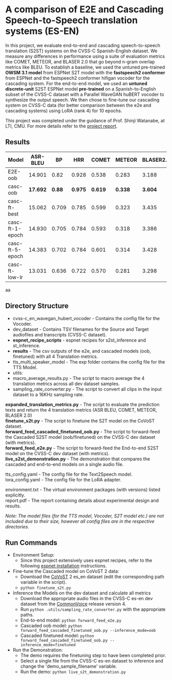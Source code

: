 # A comparison of E2E and Cascading Speech-to-Speech translation systems (ES-EN)
In this project, we evaluate end-to-end and cascading speech-to-speech translation (S2ST) systems on the CVSS-C Spanish-English dataset. We measure any differences in performance using a suite of evaluation metrics like COMET, METEOR, and BLASER 2.0 that go beyond n-gram overlap metrics like BLEU. To establish a baseline, we used the untuned pre-trained **OWSM 3.1 model** from ESPNet S2T model with the **fastspeech2 conformer** from ESPNet and the fastspeech2 conformer hifigan vocoder for the cascading system. For the end-to-end model, we used an **untuned discrete-unit** S2ST ESPNet model **pre-trained** on a Spanish-to-English subset of the CVSS-C dataset with a Parallel WaveGAN huBERT vocoder to synthesize the output speech. We then chose to fine-tune our cascading system on CVSS-C data (for better comparison between the e2e and cascading systems) using LoRA (rank 4) for 10 epochs.

This project was completed under the guidance of Prof. Shinji Watanabe, at LTI, CMU. For more details refer to the [project report](https://github.com/Aadit3003/s2st-cascading-e2e/blob/8a1be02494e6ecac6c0db413026a399bdf916a9b/report.pdf).


## Results
| Model           | ASR-BLEU      | BP            | HRR            | COMET          | METEOR         | BLASER2.0      |
|-----------------|---------------|---------------|----------------|----------------|----------------|----------------|
| E2E-oob         | 14.901        | 0.82          | 0.928          | 0.538          | 0.283          | 3.188          |
| casc-oob        | **17.692**        | **0.88**          | **0.975**          | **0.619**          | **0.338**         | **3.604**          |
| casc-ft-best    | 15.062        | 0.709         | 0.785          | 0.599          | 0.323          | 3.435          |
| casc-ft-1-epoch | 14.930        | 0.705         | 0.784          | 0.593          | 0.318          | 3.386          |
| casc-ft-5-epoch | 14.383        | 0.702         | 0.784          | 0.601          | 0.314          | 3.428          |
| casc-ft-low-lr  | 13.031        | 0.636         | 0.722          | 0.570          | 0.281          | 3.298          |

aa

## Directory Structure
* cvss-c_en_wavegan_hubert_vocoder - Contains the config file for the Vocoder.
* dev_dataset - Contains TSV filenames for the Source and Target audiofiles and transcripts (CVSS-C dataset).
* **espnet_recipe_scripts** - espnet recipes for s2st_inference and st_inference.
* **results** - The csv outputs of the e2e, and cascaded models (oob, finetuned) with all 4 Translation metrics.
* tts_multi_speaker_model - The exp folder contains the config file for the TTS Model.
* utils:
 * macro_average_results.py - The script to macro average the 4 translation metrics across all dev dataset samples.
 * sampling_rate_converter.py - The script to convert all clips in the input dataset to a 16KHz sampling rate.

  **expanded_translation_metrics.py** - The script to evaluate the prediction texts and return the 4 translation metrics (ASR BLEU, COMET, METEOR, BLASER 2.0)\
  **finetune_s2t.py** - The script to finetune the S2T model on the CoVoST dataset.\
  **forward_feed_cascaded_finetuned_oob.py** - The script to forward-feed the Cascaded S2ST model (oob/finetuned) on the CVSS-C dev dataset (with metrics).\
  **forward_feed_e2e.py** - The script to forward-feed the End-to-end S2ST model on the CVSS-C dev dataset (with metrics).\
  **live_s2st_demonstration.py** - The demonstration that compares the cascaded and end-to-end models on a single audio file.

tts_config.yaml - The config file for the Text2Speech model. \
lora_config.yaml - The config file for the LoRA adapter.

environment.txt - The virtual environment packages (with versions) listed explicitly. \
report.pdf - The report containing details about experimental design and results. 

_Note: The model files (for the TTS model, Vocoder, S2T model etc.) are not included due to their size, however all config files are in the respective directories._

## Run Commands

* Environment Setup:
  * Since this project extensively uses espnet recipes, refer to the following [espnet installation](https://github.com/espnet/espnet) instructions.
* Fine-tune the Cascaded model on CoVoST 2 data:
  * Download the [CoVoST](https://huggingface.co/datasets/facebook/covost2/) 2 es_en dataset (edit the corresponding path variable in the script).
  * ```python finetune_s2t.py```
* Inference the Models on the dev dataset and calculate all metrics
  * Download the appropriate audio files in the CVSS-C es-en dev dataset from the [CommonVoice](https://commonvoice.mozilla.org/en/datasets) release version 4.
  * Run ```python .utils/sampling_rate_converter.py``` with the appropriate paths.
  * End-to-end model: ```python forward_feed_e2e.py```
  * Cascaded oob model: ```python forward_feed_cascaded_finetuned_oob.py --inference_mode=oob```
  * Cascaded finetuned model: ```python forward_feed_cascaded_finetuned_oob.py --inference_mode=finetuned```
* Run the Demonstration:
  * The demo requires the finetuning step to have been completed prior.
  * Select a single file from the CVSS-C es-en dataset to inference and change the 'demo_sample_filename' variable.
  * Run the demo: ```python live_s2t_demonstration.py```
